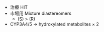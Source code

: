 - 治療 HIT
- 市場用 Mixture diastereomers
	- (S) > (R)
- CYP3A4/5 $\rightarrow$ hydroxylated metabolites $\times$ 2  
